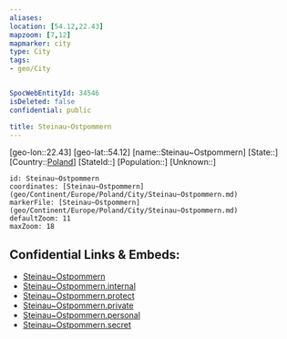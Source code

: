 ```yaml
---
aliases: 
location: [54.12,22.43]
mapzoom: [7,12] 
mapmarker: city 
type: City
tags:
- geo/City


SpocWebEntityId: 34546
isDeleted: false
confidential: public

title: Steinau~Ostpommern
---
```

[geo-lon::22.43]
[geo-lat::54.12]
[name::Steinau~Ostpommern]
[State::]
[Country::[Poland](geo/Continent/Europe/Poland.md)]
[StateId::]
[Population::]
[Unknown::]


```leaflet
id: Steinau~Ostpommern
coordinates: [Steinau~Ostpommern](geo/Continent/Europe/Poland/City/Steinau~Ostpommern.md)
markerFile: [Steinau~Ostpommern](geo/Continent/Europe/Poland/City/Steinau~Ostpommern.md)
defaultZoom: 11 
maxZoom: 18
```


## Confidential Links & Embeds: 
- [Steinau~Ostpommern](../../../../../../_public/geo/Continent/Europe/Poland/City/Steinau~Ostpommern.md) 
- [Steinau~Ostpommern.internal](../../../../../../_internal/geo/Continent/Europe/Poland/City/Steinau~Ostpommern.internal.md) 
- [Steinau~Ostpommern.protect](../../../../../../_protect/geo/Continent/Europe/Poland/City/Steinau~Ostpommern.protect.md) 
- [Steinau~Ostpommern.private](../../../../../../_private/geo/Continent/Europe/Poland/City/Steinau~Ostpommern.private.md) 
- [Steinau~Ostpommern.personal](../../../../../../_personal/geo/Continent/Europe/Poland/City/Steinau~Ostpommern.personal.md) 
- [Steinau~Ostpommern.secret](../../../../../../_secret/geo/Continent/Europe/Poland/City/Steinau~Ostpommern.secret.md) 

